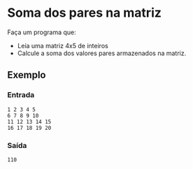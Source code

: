# Soma dos pares na matriz

Faça um programa que:

- Leia uma matriz 4x5 de inteiros
- Calcule a soma dos valores pares armazenados na matriz.

## Exemplo

### Entrada

```
1 2 3 4 5
6 7 8 9 10
11 12 13 14 15
16 17 18 19 20
```

### Saída

```
110
```